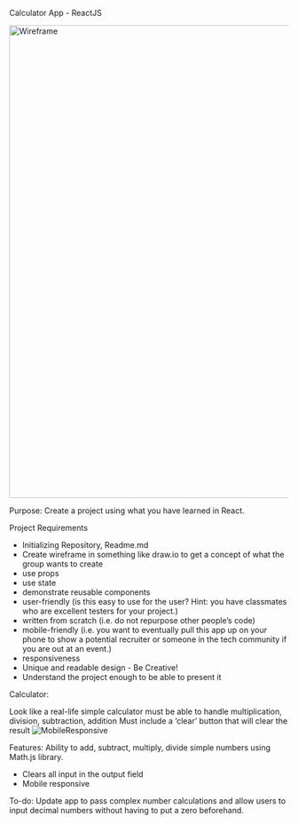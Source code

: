 Calculator App - ReactJS


<img width="852" alt="Wireframe" src="https://user-images.githubusercontent.com/104873021/187274435-3b570944-d06f-49c0-a153-2ce748590b14.png">

Purpose: Create a project using what you have learned in React.

Project Requirements

- Initializing Repository, Readme.md
- Create wireframe in something like draw.io to get a concept of what the group wants to create
- use props
- use state 
- demonstrate reusable components
- user-friendly (is this easy to use for the user? Hint: you have classmates who are excellent testers for your project.) 
- written from scratch (i.e. do not repurpose other people’s code) 
- mobile-friendly (i.e. you want to eventually pull this app up on your phone to show a potential recruiter or someone in the tech community if you are out at an event.) 
- responsiveness 
- Unique and readable design - Be Creative!
- Understand the project enough to be able to present it


Calculator: 

Look like a real-life simple calculator
must be able to handle multiplication, division, subtraction, addition
Must include a ‘clear’ button that will clear the result
![MobileResponsive](https://user-images.githubusercontent.com/104873021/187275740-69b7d79d-db1e-45fd-962e-943ca496ba15.png)


Features: Ability to add, subtract, multiply, divide simple numbers using Math.js library.
- Clears all input in the output field
- Mobile responsive


To-do: Update app to pass complex number calculations and allow users to input decimal numbers without having to put a zero beforehand.
